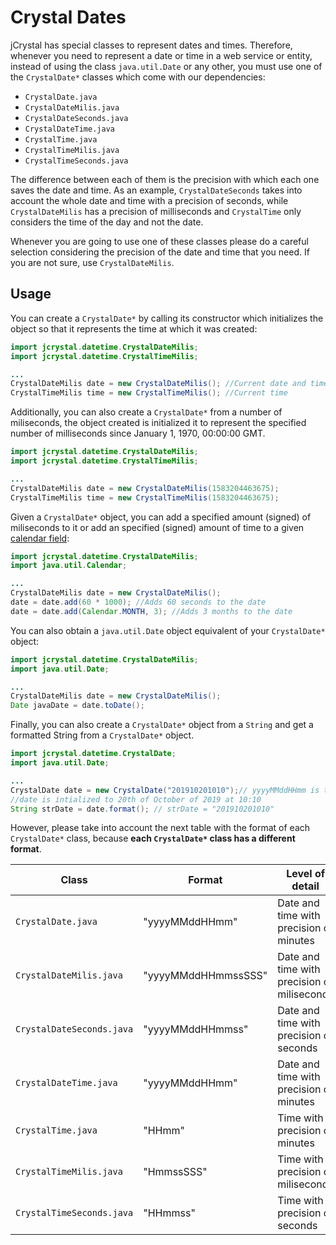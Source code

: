 # Crystal Dates 
jCrystal has special classes to represent dates and times. Therefore, whenever you need to represent a date or time in a web service or entity, instead of using the class `java.util.Date` or any other, you must use one of the `CrystalDate*` classes which come with our dependencies:

- `CrystalDate.java`
- `CrystalDateMilis.java`
- `CrystalDateSeconds.java`
- `CrystalDateTime.java`
- `CrystalTime.java`
- `CrystalTimeMilis.java`
- `CrystalTimeSeconds.java`

The difference between each of them is the precision with which each one saves the date and time. As an example, `CrystalDateSeconds` takes into account the whole date and time with a precision of seconds, while `CrystalDateMilis` has a precision of milliseconds and `CrystalTime` only considers the time of the day and not the date. 

Whenever you are going to use one of these classes please do a careful selection considering the precision of the date and time that you need. If you are not sure, use   `CrystalDateMilis`. 

## Usage
You can create a `CrystalDate*` by calling its constructor which initializes the object so that it represents the time at which it was created:

```java
import jcrystal.datetime.CrystalDateMilis;
import jcrystal.datetime.CrystalTimeMilis;

...
CrystalDateMilis date = new CrystalDateMilis(); //Current date and time
CrystalTimeMilis time = new CrystalTimeMilis(); //Current time
```

Additionally, you can also create a `CrystalDate*` from a number of miliseconds, the object created is initialized it to represent the specified number of milliseconds since January 1, 1970, 00:00:00 GMT.

```java
import jcrystal.datetime.CrystalDateMilis;
import jcrystal.datetime.CrystalTimeMilis;

...
CrystalDateMilis date = new CrystalDateMilis(1583204463675);
CrystalTimeMilis time = new CrystalTimeMilis(1583204463675);
```

Given a `CrystalDate*` object, you can add a specified amount (signed) of miliseconds to it or add an specified (signed) amount of time to a given [calendar field](https://docs.oracle.com/javase/7/docs/api/java/util/Calendar.html):
```java
import jcrystal.datetime.CrystalDateMilis;
import java.util.Calendar;

...
CrystalDateMilis date = new CrystalDateMilis();
date = date.add(60 * 1000); //Adds 60 seconds to the date
date = date.add(Calendar.MONTH, 3); //Adds 3 months to the date
```

You can also obtain a `java.util.Date` object equivalent of your `CrystalDate*` object:

```java
import jcrystal.datetime.CrystalDateMilis;
import java.util.Date;

...
CrystalDateMilis date = new CrystalDateMilis();
Date javaDate = date.toDate();
```

Finally, you can also create a `CrystalDate*` object from a `String` and get a formatted String from a `CrystalDate*` object. 

```java
import jcrystal.datetime.CrystalDate;
import java.util.Date;

...
CrystalDate date = new CrystalDate("201910201010");// yyyyMMddHHmm is the format for the CrystalDate class. 
//date is intialized to 20th of October of 2019 at 10:10
String strDate = date.format(); // strDate = "201910201010"
```

However, please take into account the next table with the format of each `CrystalDate*` class, because **each `CrystalDate*` class has a different format**. 

| Class     | Format          | Level of detail          |
| ------------- |-------------|-------------|
| `CrystalDate.java` | "yyyyMMddHHmm" | Date and time with precision of minutes|
| `CrystalDateMilis.java` | "yyyyMMddHHmmssSSS" | Date and time with precision of miliseconds|
| `CrystalDateSeconds.java` | "yyyyMMddHHmmss"  | Date and time with precision of seconds |
| `CrystalDateTime.java` | "yyyyMMddHHmm"| Date and time with precision of  minutes|
| `CrystalTime.java` | "HHmm" | Time with precision of minutes|
| `CrystalTimeMilis.java` | "HmmssSSS"  | Time with precision of miliseconds |
| `CrystalTimeSeconds.java` | "HHmmss" | Time with precision of seconds |
